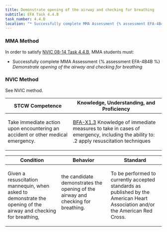 ```yaml
---
title: Demonstrate opening of the airway and checking for breathing
subtitle: EFA Task 4.4.B 
task_number: 4.4.B
location: "* Successfully complete MMA Assessment {% assessment EFA-4B4B %} *Demonstrate opening of the airway and checking for breathing*" 
---
```



### MMA Method

In order to satisfy  [NVIC 08-14  Task  4.4.B]({{site.baseurl}}/assets/images/nvic-08-14.pdf), MMA students must:

* Successfully complete MMA Assessment {% assessment EFA-4B4B %} *Demonstrate opening of the airway and checking for breathing*


### NVIC Method

<a onclick="togglevisibility('nvic_methods')" >See NVIC method.</a>

<div id='nvic_methods' class='hide'>

<table>
<thead>
<tr>
<th class='forty'> STCW Competence </th>
<th class='sixty'> Knowledge, Understanding, and Proficiency </th>
</tr>
</thead>




<tbody>
<tr><td markdown='1'>

Take immediate action upon encountering an accident or other medical emergency.

</td><td markdown='1'>

[BFA-X1.3](../../tables/613.html#BFA-X1.3) Knowledge of immediate measures to take in cases of emergency, including the ability to:
.2  apply resuscitation techniques

</td></tr>


</tbody>
</table>


<table>
<thead>
<tr><th class='twenty'>  Condition </th><th class='twenty'> Behavior </th><th  class='sixty'>Standard </th></tr>
</thead>
<tbody >



<tr><td markdown='1'>

Given a resuscitation mannequin, when asked to demonstrate the opening of the airway and checking for breathing,

</td><td markdown='1'>

the candidate demonstrates the opening of the airway and checking for breathing.

<br>

<div class="tooltip">
<span class="tooltiptext">
</span>
</div>


</td><td markdown='1'>

To be performed to currently accepted standards as published by the American Heart Association and/or the American Red Cross.

</td></tr>
</tbody>
</table>
</div>
